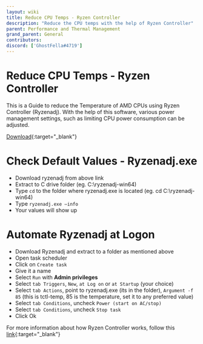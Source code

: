 ```yaml
---
layout: wiki
title: Reduce CPU Temps - Ryzen Controller
description: "Reduce the CPU temps with the help of Ryzen Controller"
parent: Performance and Thermal Management
grand_parent: General
contributors: 
discord: ['GhostFella#4719']
---
```


# Reduce CPU Temps - Ryzen Controller

This is a Guide to reduce the Temperature of AMD CPUs using Ryzen Controller (Ryzenadj). With the help of this software, various power management settings, such as limiting CPU power consumption can be adjusted. 

[Download](https://github.com/FlyGoat/RyzenAdj){:target="_blank"}

# Check Default Values - Ryzenadj.exe

- Download ryzenadj from above link
- Extract to C drive folder (eg. C:\ryzenadj-win64)
- Type ``cd`` to the folder where ryzenadj.exe is located (eg. cd C:\ryzenadj-win64)
- Type ``ryzenadj.exe –info``
- Your values will show up

# Automate Ryzenadj at Logon

- Download Ryzenadj and extract to a folder as mentioned above
- Open task scheduler
- Click on ``Create task``
- Give it a name
- Select ``Run`` with **Admin privileges**
- Select ``tab Triggers``, ``New``, ``at Log on`` or ``at Startup`` (your choice)
- Select ``tab Actions``, point to ryzenadj.exe (its in the folder), ``Argument -f 85`` (this is tctl-temp, 85 is the temperature, set it to any preferred value)
- Select ``tab Conditions``, uncheck ``Power (start on AC/stop)``
- Select ``tab Conditions``, uncheck ``Stop task``
- Click Ok 

For more information about how Ryzen Controller works, follow this [link](https://github.com/FlyGoat/RyzenAdj/wiki/Renoir-Tuning-Guide){:target="_blank"}
